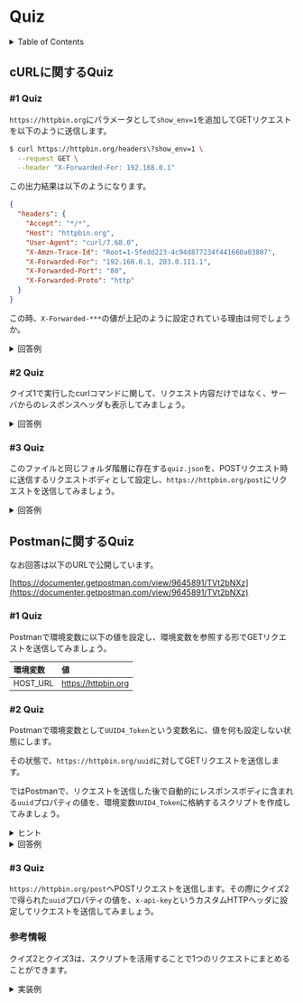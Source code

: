 # Quiz

<!-- START doctoc generated TOC please keep comment here to allow auto update -->
<!-- DON'T EDIT THIS SECTION, INSTEAD RE-RUN doctoc TO UPDATE -->
<details>
<summary>Table of Contents</summary>

- [cURLに関するQuiz](#curl%E3%81%AB%E9%96%A2%E3%81%99%E3%82%8Bquiz)
  - [&#035;1 Quiz](#1-quiz)
  - [&#035;2 Quiz](#2-quiz)
  - [&#035;3 Quiz](#3-quiz)
- [Postmanに関するQuiz](#postman%E3%81%AB%E9%96%A2%E3%81%99%E3%82%8Bquiz)
  - [&#035;1 Quiz](#1-quiz-1)
  - [&#035;2 Quiz](#2-quiz-1)
  - [&#035;3 Quiz](#3-quiz-1)
  - [参考情報](#%E5%8F%82%E8%80%83%E6%83%85%E5%A0%B1)

</details>
<!-- END doctoc generated TOC please keep comment here to allow auto update -->

## cURLに関するQuiz

### #1 Quiz

`https://httpbin.org`にパラメータとして`show_env=1`を追加してGETリクエストを以下のように送信します。

```bash
$ curl https://httpbin.org/headers\?show_env=1 \
  --request GET \
  --header "X-Forwarded-For: 192.168.0.1"
```

この出力結果は以下のようになります。

```json
{
  "headers": {
    "Accept": "*/*", 
    "Host": "httpbin.org", 
    "User-Agent": "curl/7.68.0", 
    "X-Amzn-Trace-Id": "Root=1-5fedd223-4c94d877234f441660a03807", 
    "X-Forwarded-For": "192.168.0.1, 203.0.111.1", 
    "X-Forwarded-Port": "80", 
    "X-Forwarded-Proto": "http"
  }
}
```

この時、`X-Forwarded-***`の値が上記のように設定されている理由は何でしょうか。

<details>
<summary>回答例</summary>

`X-Forwarded-Proto`ヘッダは、プロキシやロードバランサへ接続するために使用したクライアントのプロトコル（HTTP、HTTPS）を特定するためのヘッダです。

以下のようにALBがEC2に通信を転送する際にHTTPヘッダを付与しています。

![](./assets/quiz1_answer.svg)

参考資料

- [[MDN Web Docs] X-Forwarded-Proto](https://developer.mozilla.org/ja/docs/Web/HTTP/Headers/X-Forwarded-Proto)

</details>

### #2 Quiz

クイズ1で実行したcurlコマンドに関して、リクエスト内容だけではなく、サーバからのレスポンスヘッダも表示してみましょう。

<details>
<summary>回答例</summary>

`-i`あるいは`--include`オプションを付与することでレスポンスを確認することができます。

```bash
$ curl https://httpbin.org/headers\?show_env=1 \
  --request GET \
  --header "X-Forwarded-For: 192.168.0.1" \
  --include
```

</details>

### #3 Quiz

このファイルと同じフォルダ階層に存在する`quiz.json`を、POSTリクエスト時に送信するリクエストボディとして設定し、`https://httpbin.org/post`にリクエストを送信してみましょう。

<details>
<summary>回答例</summary>

`-d`オプションでボディのデータを指定する際に、`@`プレフィックスを使用することで、ファイルを指定できます。

```bash
$ curl https://httpbin.org/post \
  --request POST \
  --data "@quiz.json" \
  --header "Content-Type: application/json"
```

</details>

## Postmanに関するQuiz

なお回答は以下のURLで公開しています。

[https://documenter.getpostman.com/view/9645891/TVt2bNXz](https://documenter.getpostman.com/view/9645891/TVt2bNXz)

### #1 Quiz

Postmanで環境変数に以下の値を設定し、環境変数を参照する形でGETリクエストを送信してみましょう。

| 環境変数 | 値                  |
| :------- | :------------------ |
| HOST_URL | https://httpbin.org |

### #2 Quiz

Postmanで環境変数として`UUID4_Token`という変数名に、値を何も設定しない状態にします。

その状態で、`https://httpbin.org/uuid`に対してGETリクエストを送信します。

ではPostmanで、リクエストを送信した後で自動的にレスポンスボディに含まれる`uuid`プロパティの値を、環境変数`UUID4_Token`に格納するスクリプトを作成してみましょう。

<details>
<summary>ヒント</summary>

Postmanでは`Tests`タブにスクリプトを登録できる。

`Tests`タブの右側に表示されている[`learn more about tests script`](https://learning.postman.com/docs/writing-scripts/test-scripts/)を参考にできます。

</details>

<details>
<summary>回答例</summary>

```js
if(pm.response.to.have.status(200)){
    // 環境変数の値を初期化する
    pm.environment.unset('UUID4_Token')
    // UUID4_Toknnという環境変数に、レスポンスのuuidの値を格納する
    pm.environment.set('UUID4_Token', pm.response.json().uuid)
}
```

</details>

### #3 Quiz

`https://httpbin.org/post`へPOSTリクエストを送信します。その際にクイズ2で得られた`uuid`プロパティの値を、`x-api-key`というカスタムHTTPヘッダに設定してリクエストを送信してみましょう。

### 参考情報

クイズ2とクイズ3は、スクリプトを活用することで1つのリクエストにまとめることができます。

<details>
<summary>実装例</summary>

@kamimi01 さんより

1. Pre-request Scripts
   
    ```js
    // UUIDを取得するURL
    const requestURL = `${pm.environment.get("HOST_URL")}/uuid`;

    pm.sendRequest(requestURL, (err, response) => {
        pm.environment.unset('UUID4_Token'); // initialize environment variable

        const uuid = response.json()["uuid"];
        pm.globals.set("UUID4_Token", uuid);
    });
    ```

2. Request
    
    ```bash
    >> POST {{HOST_URL}}/post
    >> Headers x-api-key: {{UUID4_TOKEN}}
    ```

3. Tests

    ```js
    const expectedKey = "X-Api-Key";
    const expectedValue = pm.globals.get("UUID4_Token");

    // confirm the response headers contains the generated uuid value
    pm.test("headers_check", () => {
        const actualValue = pm.response.json()["headers"][expectedKey];
        pm.expect(actualValue).to.eql(expectedValue);
    });
    ```

</details>
